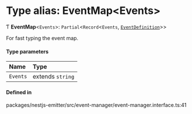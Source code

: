 # Type alias: EventMap<Events\>

Ƭ **EventMap**<`Events`\>: `Partial`<`Record`<`Events`, [`EventDefinition`](EventDefinition.md)\>\>

For fast typing the event map.

#### Type parameters

| Name | Type |
| :------ | :------ |
| `Events` | extends `string` |

#### Defined in

packages/nestjs-emitter/src/event-manager/event-manager.interface.ts:41
